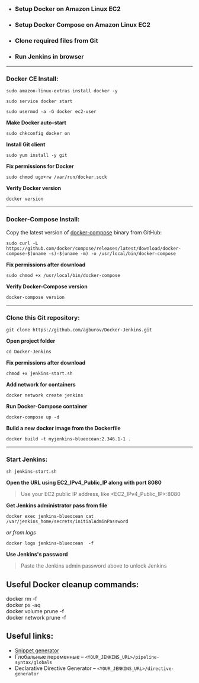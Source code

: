 - ### Setup Docker on Amazon Linux EC2
- ### Setup Docker Compose on Amazon Linux EC2
- ### Clone required files from Git
- ### Run Jenkins in browser
---
### Docker CE Install:
```
sudo amazon-linux-extras install docker -y
```
```
sudo service docker start
```
```
sudo usermod -a -G docker ec2-user
```
**Make Docker auto-start**
```
sudo chkconfig docker on
```
**Install Git client**
```
sudo yum install -y git
```
**Fix permissions for Docker**
```
sudo chmod ugo+rw /var/run/docker.sock
```
**Verify Docker version**
```
docker version
```
---
### Docker-Compose Install:
Copy the latest version of [docker-compose](https://github.com/docker/compose/releases/) binary from GitHub:
```
sudo curl -L https://github.com/docker/compose/releases/latest/download/docker-compose-$(uname -s)-$(uname -m) -o /usr/local/bin/docker-compose
```
**Fix permissions after download**
```
sudo chmod +x /usr/local/bin/docker-compose
```
**Verify Docker-Compose version**
```
docker-compose version
```
---
### Clone this Git repository:
```
git clone https://github.com/agburov/Docker-Jenkins.git
```
**Open project folder**
```
cd Docker-Jenkins
```
**Fix permissions after download**
```
chmod +x jenkins-start.sh
```
**Add network for containers**
```
docker network create jenkins
```
**Run Docker-Compose container**
```
docker-compose up -d
```
**Build a new docker image from the Dockerfile**
```
docker build -t myjenkins-blueocean:2.346.1-1 .
```
---
### Start Jenkins:
```
sh jenkins-start.sh
```

**Open the URL using EC2_IPv4_Public_IP along with port 8080**

> Use your EC2 public IP address, like \<EC2_IPv4_Public_IP>:8080


**Get Jenkins administrator pass from file**
```
docker exec jenkins-blueocean cat /var/jenkins_home/secrets/initialAdminPassword
```
*or from logs*
```
docker logs jenkins-blueocean  -f

```

**Use Jenkins's password**
> Paste the Jenkins admin password above to unlock Jenkins

## Useful Docker cleanup commands:
docker rm -f \
docker ps -aq \
docker volume prune -f \
docker network prune -f

## Useful links:
* [Snippet generator](https://www.jenkins.io/doc/book/pipeline/getting-started/#snippet-generator)
* Глобальные переменные – ```<YOUR_JENKINS_URL>/pipeline-syntax/globals```
* Declarative Directive Generator – ```<YOUR_JENKINS_URL>/directive-generator```
